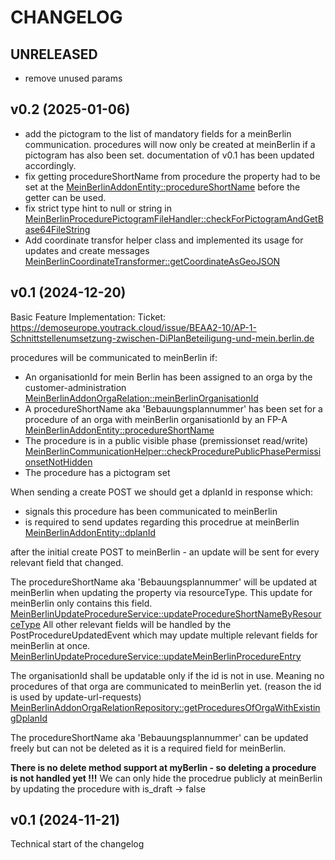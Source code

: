 # CHANGELOG

## UNRELEASED
- remove unused params

## v0.2 (2025-01-06)
- add the pictogram to the list of mandatory fields for a meinBerlin communication.
  procedures will now only be created at meinBerlin if a pictogram has also been set.
  documentation of v0.1 has been updated accordingly.
- fix getting procedureShortName from procedure
  the property had to be set at the [MeinBerlinAddonEntity::procedureShortName](./src/Entity/MeinBerlinAddonEntity.php)
  before the getter can be used.
- fix strict type hint to null or string in [MeinBerlinProcedurePictogramFileHandler::checkForPictogramAndGetBase64FileString](./src/Logic/MeinBerlinProcedurePictogramFileHandler.php)
- Add coordinate transfor helper class and implemented its usage for updates and create messages
  [MeinBerlinCoordinateTransformer::getCoordinateAsGeoJSON](./src/Logic/MeinBerlinProcedureSettingsCoordinateHandler.php)

## v0.1 (2024-12-20)
Basic Feature Implementation:
Ticket: https://demoseurope.youtrack.cloud/issue/BEAA2-10/AP-1-Schnittstellenumsetzung-zwischen-DiPlanBeteiligung-und-mein.berlin.de

procedures will be communicated to meinBerlin if:
- An organisationId for mein Berlin has been assigned to an orga by the customer-administration
  [MeinBerlinAddonOrgaRelation::meinBerlinOrganisationId](./src/Entity/MeinBerlinAddonOrgaRelation.php)
- A procedureShortName aka 'Bebauungsplannummer' has been set for a procedure of an orga 
  with meinBerlin organisationId by an FP-A
  [MeinBerlinAddonEntity::procedureShortName](./src/Entity/MeinBerlinAddonEntity.php)
- The procedure is in a public visible phase (premissionset read/write)
  [MeinBerlinCommunicationHelper::checkProcedurePublicPhasePermissionsetNotHidden](./src/Logic/MeinBerlinCommunicationHelper.php)
- The procedure has a pictogram set

When sending a create POST we should get a dplanId in response which:
- signals this procedure has been communicated to meinBerlin
- is required to send updates regarding this procedrue at meinBerlin
  [MeinBerlinAddonEntity::dplanId](./src/Entity/MeinBerlinAddonEntity.php)

after the initial create POST to meinBerlin - an update will be sent for every relevant field that changed.

The procedureShortName aka 'Bebauungsplannummer' will be updated at meinBerlin when
updating the property via resourceType. This update for meinBerlin only contains this field.
[MeinBerlinUpdateProcedureService::updateProcedureShortNameByResourceType](./src/Logic/MeinBerlinUpdateProcedureService.php)
All other relevant fields will be handled by the PostProcedureUpdatedEvent which may update
multiple relevant fields for meinBerlin at once.
[MeinBerlinUpdateProcedureService::updateMeinBerlinProcedureEntry](./src/Logic/MeinBerlinUpdateProcedureService.php)

The organisationId shall be updatable only if the id is not in use.
Meaning no procedures of that orga are communicated to meinBerlin yet. 
(reason the id is used by update-url-requests)
[MeinBerlinAddonOrgaRelationRepository::getProceduresOfOrgaWithExistingDplanId](./src/Repository/MeinBerlinAddonOrgaRelationRepository.php)

The procedureShortName aka 'Bebauungsplannummer' can be updated freely but can not be deleted
as it is a required field for meinBerlin.

**There is no delete method support at myBerlin - so deleting a procedure is not handled  yet !!!**
We can only hide the procedrue publicly at meinBerlin by updating the procedure with is_draft -> false

## v0.1 (2024-11-21)

Technical start of the changelog
